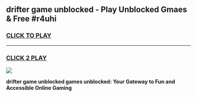 
## drifter game unblocked - Play Unblocked Gmaes & Free #r4uhi
<h3>
<a href="https://news.freeplayer.one?title=drifter_game_unblocked&ref=03M">CLICK TO PLAY</a></h3>
<hr>

<h3>
<a href="https://news.freeplayer.one?title=drifter_game_unblocked&ref=03M">CLICK 2 PLAY</a>
  
</h3>

<a href="https://news.freeplayer.one?title=drifter_game_unblocked&ref=03M"><img src="https://clearcache.store/games.png"></a>


**drifter game unblocked games unblocked: Your Gateway to Fun and Accessible Online Gaming**
